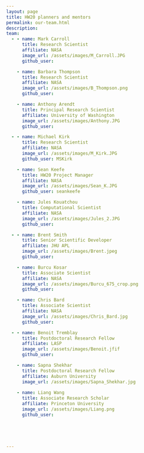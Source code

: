 ```yaml
---
layout: page
title: HW20 planners and mentors
permalink: our-team.html
description: 
team:
  - - name: Mark Carroll
      title: Research Scientist
      affiliate: NASA
      image_url: /assets/images/M_Carroll.JPG
      github_user: 

    - name: Barbara Thompson
      title: Research Scientist
      affiliate: NASA
      image_url: /assets/images/B_Thompson.png
      github_user: 

    - name: Anthony Arendt
      title: Principal Research Scientist
      affiliate: University of Washington
      image_url: /assets/images/Anthony.JPG
      github_user: 

  - - name: Michael Kirk
      title: Research Scientist
      affiliate: NASA
      image_url: /assets/images/M_Kirk.JPG
      github_user: MSKirk

    - name: Sean Keefe
      title: HW20 Project Manager
      affiliate: NASA
      image_url: /assets/images/Sean_K.JPG
      github_user: seankeefe

    - name: Jules Kouatchou
      title: Computational Scientist
      affiliate: NASA
      image_url: /assets/images/Jules_2.JPG
      github_user: 

  - - name: Brent Smith
      title: Senior Scientific Developer  
      affiliate: JHU APL
      image_url: /assets/images/Brent.jpeg
      github_user: 

    - name: Burcu Kosar
      title: Associate Scientist
      affiliate: NASA
      image_url: /assets/images/Burcu_675_crop.png
      github_user: 

    - name: Chris Bard
      title: Associate Scientist
      affiliate: NASA
      image_url: /assets/images/Chris_Bard.jpg
      github_user: 

  - - name: Benoit Tremblay
      title: Postdoctoral Research Fellow
      affiliate: LASP
      image_url: /assets/images/Benoit.jfif 
      github_user: 

    - name: Sapna Shekhar
      title: Postdoctoral Research Fellow
      affiliate: Auburn University
      image_url: /assets/images/Sapna_Shekhar.jpg
      
    - name: Liang Wang
      title: Associate Research Scholar
      affiliate: Princeton University
      image_url: /assets/images/Liang.png
      github_user: 



    

---
```

